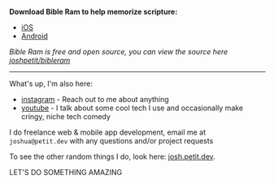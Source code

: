 **Download Bible Ram to help memorize scripture:**

- [iOS](https://apps.apple.com/us/app/bible-ram-memorize-scripture/id6450688436)
- [Android](https://play.google.com/store/apps/details?id=app.bibleram)

*Bible Ram is free and open source, you can view the source here [joshpetit/bibleram](https://github.com/joshpetit/bibleram)*

-------------------------

What's up, I'm also here:

- [instagram](https://www.instagram.com/josh.petitma/) - Reach out to me about anything
- [youtube](https://www.youtube.com/channel/UClo6j1DhtvHIKBPcsmCgWlg) - I talk about some cool tech I use and occasionally make cringy, niche tech comedy

I do freelance web & mobile app development, email me at `joshua@petit.dev` with any questions and/or project requests


To see the other random things I do, look here: [josh.petit.dev](https://josh.petit.dev).

LET'S DO SOMETHING AMAZING
